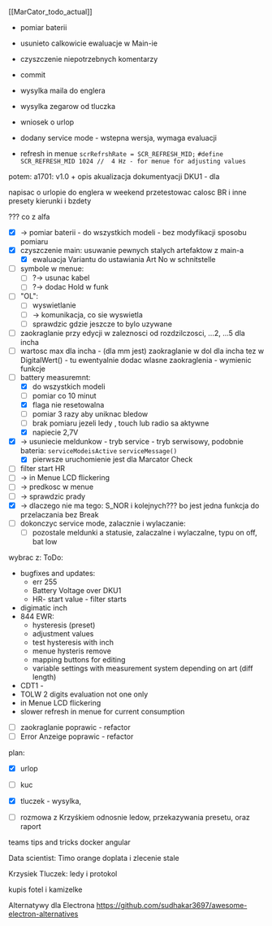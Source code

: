 [[MarCator_todo_actual]]

- pomiar baterii
- usunieto calkowicie ewaluacje w Main-ie
- czyszczenie niepotrzebnych komentarzy
- commit
- wysylka maila do englera
- wysylka zegarow od tluczka
- wniosek o urlop
- dodany service mode - wstepna wersja, wymaga evaluacji

- refresh in menue `scrRefrshRate = SCR_REFRESH_MID;` `#define SCR_REFRESH_MID 1024 //  4 Hz - for menue for adjusting values`

potem:
a1701: v1.0 + opis
akualizacja dokumentyacji DKU1 - dla 

napisac o urlopie do englera
w weekend przetestowac calosc BR i inne presety kierunki i bzdety

??? co z alfa

- [x] -> pomiar baterii - do wszystkich modeli - bez modyfikacji sposobu pomiaru
- [x] czyszczenie main: usuwanie pewnych stalych artefaktow z main-a
	- [x] ewaluacja Variantu do ustawiania Art No w schnitstelle
- [ ] symbole w menue:
	- [ ] ?-> usunac kabel
	- [ ] ?-> dodac Hold w funk
- [ ] "OL":
	- [ ] wyswietlanie
	- [ ] -> komunikacja, co sie wyswietla
	- [ ] sprawdzic gdzie jeszcze to bylo uzywane
- [ ] zaokraglanie przy edycji w zaleznosci od rozdzilczosci, ...2, ...5 dla incha
- [ ] wartosc max dla incha - (dla mm jest) zaokraglanie w dol dla incha tez w DigitalWert() - tu ewentyalnie dodac wlasne zaokraglenia - wymienic funkcje
- [ ] battery measuremnt:
	- [x] do wszystkich modeli 
	- [ ] pomiar co 10 minut
	- [x] flaga nie resetowalna
	- [ ] pomiar 3 razy aby uniknac bledow
	- [ ] brak pomiaru jezeli ledy , touch lub radio sa aktywne
	- [x] napiecie 2,7V
- [x] -> usuniecie meldunkow - tryb service - tryb serwisowy, podobnie bateria: `serviceModeisActive` `serviceMessage()`
	- [x] pierwsze uruchomienie jest dla Marcator Check
- [ ] filter start HR
- [ ] -> in Menue LCD flickering
- [ ] -> predkosc w menue
- [ ] -> sprawdzic prady
- [x] -> dlaczego nie ma tego: S_NOR i kolejnych??? bo jest jedna funkcja do przelaczania bez Break
- [ ] dokonczyc service mode, zalacznie i wylaczanie:
	- [ ] pozostale meldunki a statusie, zalaczalne i wylaczalne, typu on off, bat low

wybrac z:
ToDo:
- bugfixes and updates:
	- err 255 
	- Battery Voltage over DKU1
	- HR- start value - filter starts
- digimatic inch
- 844 EWR:
	- hysteresis (preset)
	- adjustment values
	- test hysteresis with inch
	- menue hysteris remove
	- mapping buttons for editing
	- variable settings with measurement system depending on art (diff length)
- CDT1 - 
- TOLW 2 digits evaluation not one only
- in Menue LCD flickering
- slower refresh in menue for current consumption


- [ ] zaokraglanie poprawic - refactor
- [ ] Error Anzeige poprawic - refactor

plan:
- [x] urlop
- [ ] kuc
- [x] tluczek - wysylka,
- [ ] rozmowa z Krzyśkiem odnosnie ledow, przekazywania presetu, oraz raport


teams tips and tricks
docker
angular

Data scientist: Timo
orange doplata i zlecenie stale


Krzysiek Tluczek: ledy i protokol


kupis fotel i kamizelke

Alternatywy dla Electrona
https://github.com/sudhakar3697/awesome-electron-alternatives